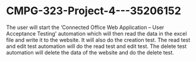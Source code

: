# CMPG-323-Project-4---35206152

The user will start the ‘Connected Office Web Application – User Acceptance Testing' automation which will then read the data in the excel file and write it to the website. It will also do the creation test. The read test and edit test automation will do the read test and edit test. The delete test automation will delete the data of the website and do the delete test. 
